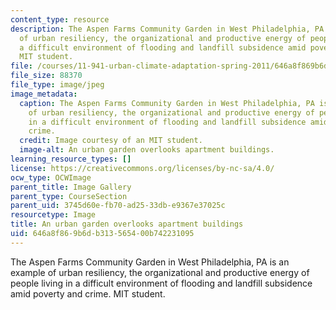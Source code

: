 ```yaml
---
content_type: resource
description: The Aspen Farms Community Garden in West Philadelphia, PA is an example
  of urban resiliency, the organizational and productive energy of people living in
  a difficult environment of flooding and landfill subsidence amid poverty and crime.
  MIT student.
file: /courses/11-941-urban-climate-adaptation-spring-2011/646a8f869b6db313565400b742231095_garden.jpg
file_size: 88370
file_type: image/jpeg
image_metadata:
  caption: The Aspen Farms Community Garden in West Philadelphia, PA is an example
    of urban resiliency, the organizational and productive energy of people living
    in a difficult environment of flooding and landfill subsidence amid poverty and
    crime.
  credit: Image courtesy of an MIT student.
  image-alt: An urban garden overlooks apartment buildings.
learning_resource_types: []
license: https://creativecommons.org/licenses/by-nc-sa/4.0/
ocw_type: OCWImage
parent_title: Image Gallery
parent_type: CourseSection
parent_uid: 3745d60e-fb70-ad25-33db-e9367e37025c
resourcetype: Image
title: An urban garden overlooks apartment buildings
uid: 646a8f86-9b6d-b313-5654-00b742231095
---
```

The Aspen Farms Community Garden in West Philadelphia, PA is an example of urban resiliency, the organizational and productive energy of people living in a difficult environment of flooding and landfill subsidence amid poverty and crime. MIT student.